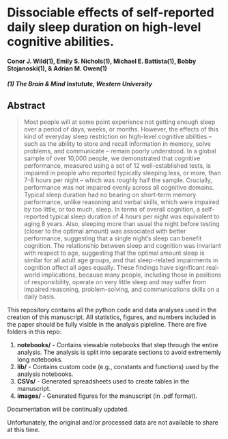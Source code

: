 # Dissociable effects of self-reported daily sleep duration on high-level cognitive abilities.
#### Conor J. Wild(1), Emily S. Nichols(1), Michael E. Battista(1), Bobby Stojanoski(1), & Adrian M. Owen(1)
##### (1) The Brain & Mind Instutute, Western University

## Abstract
>Most people will at some point experience not getting enough sleep over a period of days, weeks, or months. However, the effects of this kind of everyday sleep restriction on high-level cognitive abilities – such as the ability to store and recall information in memory, solve problems, and communicate – remain poorly understood. In a global sample of over 10,000 people, we demonstrated that cognitive performance, measured using a set of 12 well-established tests, is impaired in people who reported typically sleeping less, or more, than 7-8 hours per night – which was roughly half the sample. Crucially, performance was not impaired evenly across all cognitive domains. Typical sleep duration had no bearing on short-term memory performance, unlike reasoning and verbal skills, which were impaired by too little, or too much, sleep. In terms of overall cognition, a self-reported typical sleep duration of 4 hours per night was equivalent to aging 8 years. Also, sleeping more than usual the night before testing (closer to the optimal amount) was associated with better performance, suggesting that a single night’s sleep can benefit cognition. The relationship between sleep and cognition was invariant with respect to age, suggesting that the optimal amount sleep is similar for all adult age groups, and that sleep-related impairments in cognition affect all ages equally. These findings have significant real-world implications, because many people, including those in positions of responsibility, operate on very little sleep and may suffer from impaired reasoning, problem-solving, and communications skills on a daily basis.

This repository contains all the python code and data analyses used in the creation of this manuscript. All statistics, figures, and numbers included in the paper should be fully visible in the analysis pipleline. There are five folders in this repo:
1. **notebooks/** - Contains viewable notebooks that step through the entire analysis. The analysis is split into separate sections to avoid extrememly long notebooks.
2. **lib/** - Contains custom code (e.g., constants and functions) used by the analysis notebooks.
3. **CSVs/** - Generated spreadsheets used to create tables in the manuscript.
4. **images/** - Generated figures for the manuscript (in .pdf format).

Documentation will be continually updated.

Unfortunately, the original and/or processed data are not available to share at this time.
